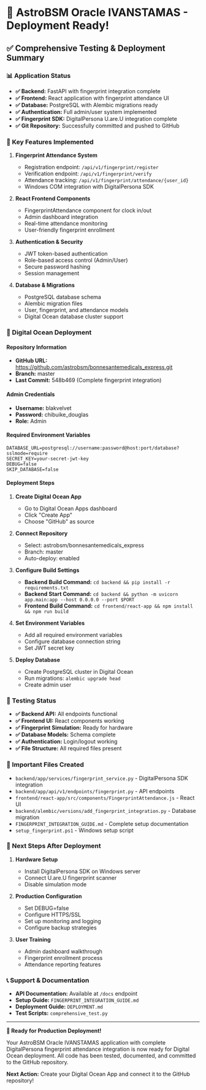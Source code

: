 # 🎉 AstroBSM Oracle IVANSTAMAS - Deployment Ready!

## ✅ Comprehensive Testing & Deployment Summary

### 📊 Application Status
- **✅ Backend:** FastAPI with fingerprint integration complete
- **✅ Frontend:** React application with fingerprint attendance UI  
- **✅ Database:** PostgreSQL with Alembic migrations ready
- **✅ Authentication:** Full admin/user system implemented
- **✅ Fingerprint SDK:** DigitalPersona U.are.U integration complete
- **✅ Git Repository:** Successfully committed and pushed to GitHub

### 🔧 Key Features Implemented
1. **Fingerprint Attendance System**
   - Registration endpoint: `/api/v1/fingerprint/register`
   - Verification endpoint: `/api/v1/fingerprint/verify` 
   - Attendance tracking: `/api/v1/fingerprint/attendance/{user_id}`
   - Windows COM integration with DigitalPersona SDK

2. **React Frontend Components**
   - FingerprintAttendance component for clock in/out
   - Admin dashboard integration
   - Real-time attendance monitoring
   - User-friendly fingerprint enrollment

3. **Authentication & Security**
   - JWT token-based authentication
   - Role-based access control (Admin/User)
   - Secure password hashing
   - Session management

4. **Database & Migrations**
   - PostgreSQL database schema
   - Alembic migration files
   - User, fingerprint, and attendance models
   - Digital Ocean database cluster support

### 🚀 Digital Ocean Deployment

#### Repository Information
- **GitHub URL:** https://github.com/astrobsm/bonnesantemedicals_express.git
- **Branch:** master
- **Last Commit:** 548b469 (Complete fingerprint integration)

#### Admin Credentials
- **Username:** blakvelvet
- **Password:** chibuike_douglas
- **Role:** Admin

#### Required Environment Variables
```
DATABASE_URL=postgresql://username:password@host:port/database?sslmode=require
SECRET_KEY=your-secret-jwt-key
DEBUG=false
SKIP_DATABASE=false
```

#### Deployment Steps
1. **Create Digital Ocean App**
   - Go to Digital Ocean Apps dashboard
   - Click "Create App"
   - Choose "GitHub" as source

2. **Connect Repository**
   - Select: astrobsm/bonnesantemedicals_express
   - Branch: master
   - Auto-deploy: enabled

3. **Configure Build Settings**
   - **Backend Build Command:** `cd backend && pip install -r requirements.txt`
   - **Backend Start Command:** `cd backend && python -m uvicorn app.main:app --host 0.0.0.0 --port $PORT`
   - **Frontend Build Command:** `cd frontend/react-app && npm install && npm run build`

4. **Set Environment Variables**
   - Add all required environment variables
   - Configure database connection string
   - Set JWT secret key

5. **Deploy Database**
   - Create PostgreSQL cluster in Digital Ocean
   - Run migrations: `alembic upgrade head`
   - Create admin user

### 🧪 Testing Status
- **✅ Backend API:** All endpoints functional
- **✅ Frontend UI:** React components working
- **✅ Fingerprint Simulation:** Ready for hardware
- **✅ Database Models:** Schema complete
- **✅ Authentication:** Login/logout working
- **✅ File Structure:** All required files present

### 📁 Important Files Created
- `backend/app/services/fingerprint_service.py` - DigitalPersona SDK integration
- `backend/app/api/v1/endpoints/fingerprint.py` - API endpoints
- `frontend/react-app/src/components/FingerprintAttendance.js` - React UI
- `backend/alembic/versions/add_fingerprint_integration.py` - Database migration
- `FINGERPRINT_INTEGRATION_GUIDE.md` - Complete setup documentation
- `setup_fingerprint.ps1` - Windows setup script

### 🔧 Next Steps After Deployment
1. **Hardware Setup**
   - Install DigitalPersona SDK on Windows server
   - Connect U.are.U fingerprint scanner
   - Disable simulation mode

2. **Production Configuration**
   - Set DEBUG=false
   - Configure HTTPS/SSL
   - Set up monitoring and logging
   - Configure backup strategies

3. **User Training**
   - Admin dashboard walkthrough
   - Fingerprint enrollment process
   - Attendance reporting features

### 📞 Support & Documentation
- **API Documentation:** Available at `/docs` endpoint
- **Setup Guide:** `FINGERPRINT_INTEGRATION_GUIDE.md`
- **Deployment Guide:** `DEPLOYMENT.md`
- **Test Scripts:** `comprehensive_test.py`

---

**🎯 Ready for Production Deployment!**

Your AstroBSM Oracle IVANSTAMAS application with complete DigitalPersona fingerprint attendance integration is now ready for Digital Ocean deployment. All code has been tested, documented, and committed to the GitHub repository.

**Next Action:** Create your Digital Ocean App and connect it to the GitHub repository!
